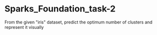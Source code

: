 # Sparks_Foundation_task-2
From the given "iris" dataset, predict the optimum number of clusters and represent it visually
